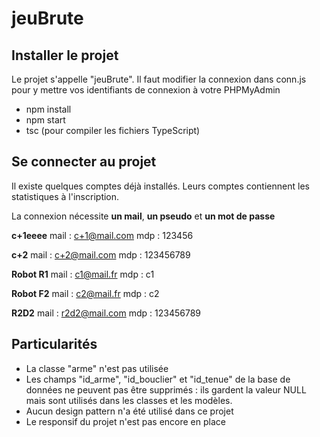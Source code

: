 # jeuBrute

## Installer le projet

Le projet s'appelle "jeuBrute". Il faut modifier la connexion dans conn.js pour y mettre vos identifiants de connexion à votre PHPMyAdmin

- npm install
- npm start 
- tsc (pour compiler les fichiers TypeScript)

## Se connecter au projet

Il existe quelques comptes déjà installés. Leurs comptes contiennent les statistiques à l'inscription. 

La connexion nécessite **un mail**, **un pseudo** et **un mot de passe**

 **c+1eeee**
 mail : c+1@mail.com
 mdp : 123456
 
 **c+2**
 mail : c+2@mail.com
 mdp : 123456789
 
 **Robot R1**
 mail : c1@mail.fr
 mdp : c1
 
 **Robot F2**
 mail : c2@mail.fr
 mdp : c2
 
 **R2D2**
 mail : r2d2@mail.com
 mdp : 123456789
 
 ## Particularités 
 
 - La classe "arme" n'est pas utilisée 
 - Les champs "id_arme", "id_bouclier" et "id_tenue" de la base de données ne peuvent pas être supprimés : ils gardent la valeur NULL mais sont utilisés dans les classes et les modèles.
 - Aucun design pattern n'a été utilisé dans ce projet
 - Le responsif du projet n'est pas encore en place
